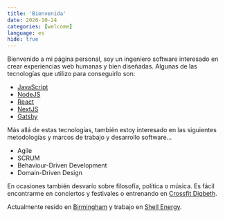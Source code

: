 ```yaml
---
title: 'Bienvenida'
date: 2020-10-24
categories: [welcome]
language: es
hide: true
---
```


Bienvenido a mi página personal, soy un ingeniero software interesado en crear experiencias web humanas y bien diseñadas. Algunas de las tecnologías que utilizo para conseguirlo son:
* [JavaScript](https://developer.mozilla.org/docs/Web/JavaScript)
* [NodeJS](https://nodejs.org/)
* [React](https://reactjs.org/)
* [NextJS](https://nextjs.org/)
* [Gatsby](https://www.gatsbyjs.com/)

Más allá de estas tecnologías, también estoy interesado en las siguientes metodologías y marcos de trabajo y desarrollo software...
* Agile
* SCRUM
* Behaviour-Driven Development
* Domain-Driven Design

En ocasiones también desvarío sobre filosofía, política o música. Es fácil encontrarme en conciertos y festivales o entrenando en [Crossfit Digbeth](https://www.crossfitdigbeth.com/).

Actualmente resido en [Birmingham](https://www.google.com/maps/place/Birmingham,+United+Kingdom/) y trabajo en [Shell Energy](https://www.shellenergy.co.uk/).
